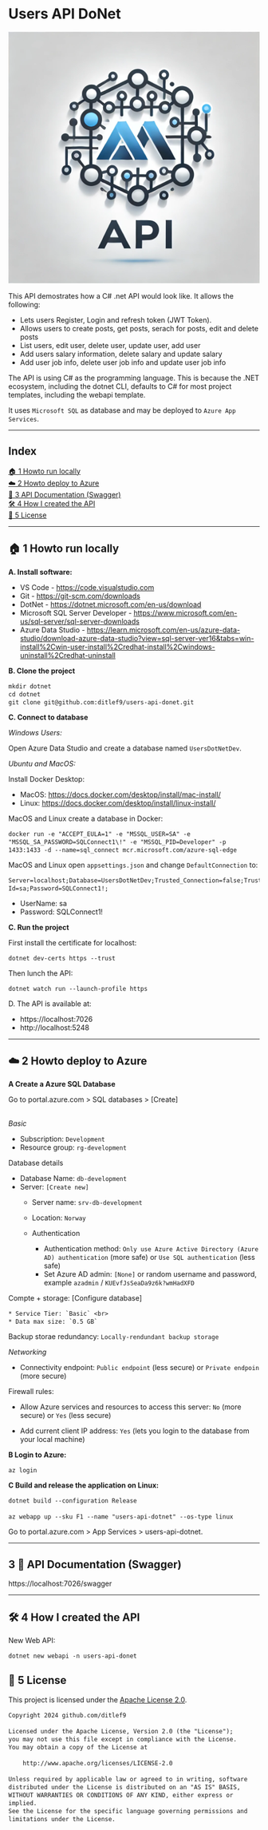 # Users API DoNet


![Logo](docs/api-dotnet-logo.png)

This API demostrates how a C# .net API would look like. It allows the following:

* Lets users Register, Login and refresh token (JWT Token). 
* Allows users to create posts, get posts, serach for posts, edit and delete posts
* List users, edit user, delete user, update user, add user
* Add users salary information, delete salary and update salary
* Add user job info, delete user job info and update user job info

The API is using C# as the programming language. This is because the .NET ecosystem, including the dotnet CLI, defaults to C# for most project templates, including the webapi template.

It uses `Microsoft SQL` as database and may be deployed to `Azure App Services`. 



---

## Index

[🏠 1 Howto run locally](1-howto-run-locally)<br>
[☁️ 2 Howto deploy to Azure](2-howto-deploy-to-azure)<br>
[📖 3 API Documentation (Swagger)](3-api-documentation-swagger)<br>
[🛠️ 4 How I created the API](4-how-i-created-the-api)<br>
[📜 5 License](📜-5-license)<br>


---

## 🏠 1 Howto run locally

**A. Install software:**
* VS Code - https://code.visualstudio.com
* Git - https://git-scm.com/downloads
* DotNet - https://dotnet.microsoft.com/en-us/download
* Microsoft SQL Server Developer - https://www.microsoft.com/en-us/sql-server/sql-server-downloads
* Azure Data Studio - https://learn.microsoft.com/en-us/azure-data-studio/download-azure-data-studio?view=sql-server-ver16&tabs=win-install%2Cwin-user-install%2Credhat-install%2Cwindows-uninstall%2Credhat-uninstall

**B. Clone the project**

```
mkdir dotnet
cd dotnet
git clone git@github.com:ditlef9/users-api-donet.git
```

**C. Connect to database**

*Windows Users:*

Open Azure Data Studio and create a database named
`UsersDotNetDev`.


*Ubuntu and MacOS:*

Install Docker Desktop:

* MacOS: https://docs.docker.com/desktop/install/mac-install/
* Linux: https://docs.docker.com/desktop/install/linux-install/



MacOS and Linux create a database in Docker:

```
docker run -e "ACCEPT_EULA=1" -e "MSSQL_USER=SA" -e "MSSQL_SA_PASSWORD=SQLConnect1\!" -e "MSSQL_PID=Developer" -p 1433:1433 -d --name=sql_connect mcr.microsoft.com/azure-sql-edge
```

MacOS and Linux open `appsettings.json` and change `DefaultConnection` to: 
```
Server=localhost;Database=UsersDotNetDev;Trusted_Connection=false;TrustServerCertificate=True;User Id=sa;Password=SQLConnect1!;
```

* UserName: sa
* Password: SQLConnect1!

**C. Run the project**

First install the certificate for localhost:
```
dotnet dev-certs https --trust
```

Then lunch the API:

```
dotnet watch run --launch-profile https
```

D. The API is available at:

* https://localhost:7026
* http://localhost:5248

---

## ☁️ 2 Howto deploy to Azure

**A Create a Azure SQL Database**

Go to portal.azure.com > SQL databases > [Create]<br><br>

*Basic*

* Subscription: `Development`
* Resource group: `rg-development`

Database details

* Database Name: `db-development`
* Server: `[Create new]`
    - Server name: `srv-db-development`
    - Location: `Norway`

    - Authentication
        * Authentication method: `Only use Azure Active Directory (Azure AD) authentication` (more safe) or `Use SQL authentication` (less safe)
        * Set Azure AD admin: `[None]` or random username and password, example `azadmin` / `KUEvfJsSeaDa9z6k?wmHadXFD`

Compte + storage: [Configure database] <br>

    * Service Tier: `Basic` <br>
    * Data max size: `0.5 GB`

Backup storae redundancy: `Locally-rendundant backup storage`

*Networking*

* Connectivity endpoint: `Public endpoint` (less secure) or `Private endpoin` (more secure)

Firewall rules:

* Allow Azure services and resources to access this server: `No` (more secure) or `Yes` (less secure)

* Add current client IP address: `Yes` (lets you login to the database from your local machine)



**B Login to Azure:**
```
az login
```

**C Build and release the application on Linux:**
```
dotnet build --configuration Release

az webapp up --sku F1 --name "users-api-dotnet" --os-type linux
```

Go to portal.azure.com > App Services > users-api-dotnet.

---

## 3 📖 API Documentation (Swagger)


https://localhost:7026/swagger


---

## 🛠️ 4 How I created the API

New Web API:
```
dotnet new webapi -n users-api-donet
```


## 📜 5 License

This project is licensed under the
[Apache License 2.0](https://www.apache.org/licenses/LICENSE-2.0).

```
Copyright 2024 github.com/ditlef9

Licensed under the Apache License, Version 2.0 (the "License");
you may not use this file except in compliance with the License.
You may obtain a copy of the License at

    http://www.apache.org/licenses/LICENSE-2.0

Unless required by applicable law or agreed to in writing, software
distributed under the License is distributed on an "AS IS" BASIS,
WITHOUT WARRANTIES OR CONDITIONS OF ANY KIND, either express or implied.
See the License for the specific language governing permissions and
limitations under the License.
```
